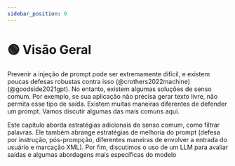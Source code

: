 ```yaml
---
sidebar_position: 0
---
```


# 🟢 Visão Geral

Prevenir a injeção de prompt pode ser extremamente difícil, e existem poucas defesas robustas contra isso (@crothers2022machine) (@goodside2021gpt). No entanto, existem algumas soluções de senso comum. Por exemplo, se sua aplicação não precisa gerar texto livre, não permita esse tipo de saída. Existem muitas maneiras diferentes de defender um prompt. Vamos discutir algumas das mais comuns aqui.

Este capítulo aborda estratégias adicionais de senso comum, como filtrar palavras. Ele também abrange estratégias de melhoria do prompt (defesa por instrução, pós-prompção, diferentes maneiras de envolver a entrada do usuário e marcação XML). Por fim, discutimos o uso de um LLM para avaliar saídas e algumas abordagens mais específicas do modelo
